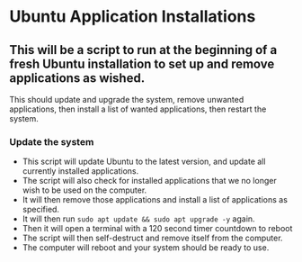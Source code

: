 # Ubuntu Application Installations
## This will be a script to run at the beginning of a fresh Ubuntu installation to set up and remove applications as wished.

This should update and upgrade the system, remove unwanted applications, then install a list of wanted applications, then restart the system.

### Update the system

* This script will update Ubuntu to the latest version, and update all currently installed applications.
* The script will also check for installed applications that we no longer wish to be used on the computer.
* It will then remove those applications and install a list of applications as specified.
* It will then run `sudo apt update && sudo apt upgrade -y` again.
* Then it will open a terminal with a 120 second timer countdown to reboot
* The script will then self-destruct and remove itself from the computer.
* The computer will reboot and your system should be ready to use.

